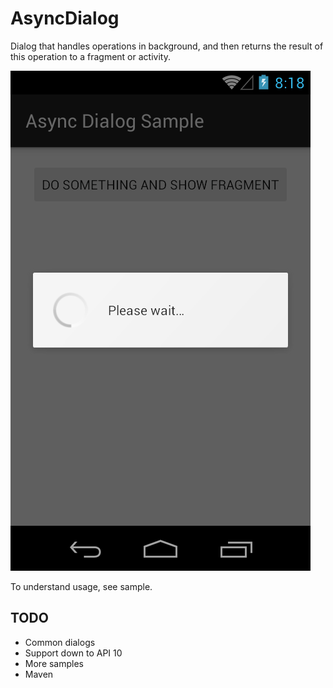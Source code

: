 # AsyncDialog
Dialog that handles operations in background, and then returns the result of this operation to a fragment or activity.

![Screenshot](https://github.com/stedi-akk/AsyncDialog/raw/master/sample/screenshot.png)

To understand usage, see sample.

## TODO
 * Common dialogs
 * Support down to API 10
 * More samples
 * Maven
